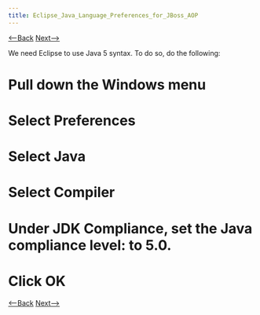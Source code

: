 ```yaml
---
title: Eclipse_Java_Language_Preferences_for_JBoss_AOP
---
```

[<--Back](Eclipse_Classpath_Variable_for_JBoss_AOP) [Next-->](Eclipse_Java_Project_Preferences_for_JBoss_AOP)

We need Eclipse to use Java 5 syntax. To do so, do the following:
# Pull down the **Windows** menu
# Select **Preferences**
# Select **Java**
# Select **Compiler**
# Under JDK Compliance, set the **Java compliance level:** to 5.0.
# Click **OK**

[<--Back](Eclipse_Classpath_Variable_for_JBoss_AOP) [Next-->](Eclipse_Java_Project_Preferences_for_JBoss_AOP)
